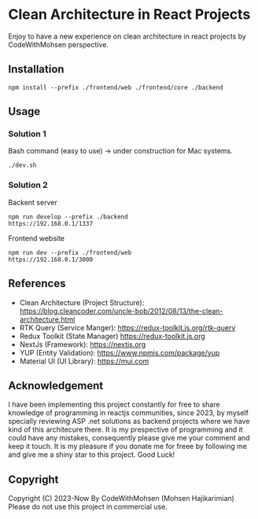 # Clean Architecture in React Projects
Enjoy to have a new experience on clean architecture in react projects by CodeWithMohsen perspective.

## Installation
`
npm install --prefix ./frontend/web ./frontend/core ./backend
`

## Usage
### Solution 1
Bash command (easy to use) -> under construction for Mac systems.
```
./dev.sh
```
### Solution 2
Backent server
```
npm run develop --prefix ./backend
https://192.168.0.1/1337
```
Frontend website
```
npm run dev --prefix ./frontend/web
https://192.168.0.1/3000
```
## References
+ Clean Architecture (Project Structure): https://blog.cleancoder.com/uncle-bob/2012/08/13/the-clean-architecture.html
+ RTK Query (Service Manger): https://redux-toolkit.js.org/rtk-query
+ Redux Toolkit (State Manager) https://redux-toolkit.js.org
+ NextJs (Framework): https://nextjs.org
+ YUP (Entity Validation): https://www.npmjs.com/package/yup
+ Material UI (UI Library): https://mui.com

## Acknowledgement
I have been implementing this project constantly for free to share knowledge of programming in reactjs communities, since 2023, by myself specially reviewing ASP .net solutions as backend projects where we have kind of this architecure there. It is my prespective of programming and it could have any mistakes, consequently please give me your comment and keep it touch. It is my pleasure if you donate me for freee by following me and give me a shiny star to this project. Good Luck!

## Copyright

Copyright (C) 2023-Now By CodeWithMohsen (Mohsen Hajikarimian)
Please do not use this project in commercial use.

